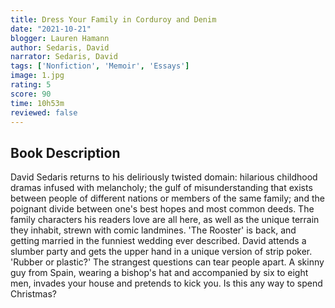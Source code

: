 ```yaml
---
title: Dress Your Family in Corduroy and Denim
date: "2021-10-21"
blogger: Lauren Hamann
author: Sedaris, David
narrator: Sedaris, David
tags: ['Nonfiction', 'Memoir', 'Essays']
image: 1.jpg
rating: 5
score: 90
time: 10h53m
reviewed: false
---
```


## Book Description

David Sedaris returns to his deliriously twisted domain: hilarious childhood dramas infused with melancholy; the gulf of misunderstanding that exists between people of different nations or members of the same family; and the poignant divide between one's best hopes and most common deeds.
The family characters his readers love are all here, as well as the unique terrain they inhabit, strewn with comic landmines. 'The Rooster' is back, and getting married in the funniest wedding ever described. David attends a slumber party and gets the upper hand in a unique version of strip poker. 'Rubber or plastic?' The strangest questions can tear people apart. A skinny guy from Spain, wearing a bishop's hat and accompanied by six to eight men, invades your house and pretends to kick you. Is this any way to spend Christmas?